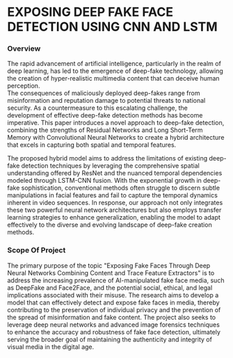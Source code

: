 # EXPOSING DEEP FAKE FACE DETECTION USING CNN AND LSTM

### Overview

The rapid advancement of artificial intelligence, particularly in the realm of deep learning, has led to the emergence of deep-fake technology, allowing the creation of hyper-realistic multimedia content that can deceive human perception. 
<br>
The consequences of maliciously deployed deep-fakes range from misinformation and reputation damage to potential threats to national security. As a countermeasure to this escalating challenge, the development of effective deep-fake detection methods has become imperative. This paper introduces a novel approach to deep-fake detection, combining the strengths of Residual Networks and Long Short-Term Memory with Convolutional Neural Networks to create a hybrid architecture that excels in capturing both spatial and temporal features.
<br>

The proposed hybrid model aims to address the limitations of existing deep-fake detection techniques by leveraging the comprehensive spatial understanding offered by ResNet and the nuanced temporal dependencies modeled through LSTM-CNN fusion. With the exponential growth in deep-fake sophistication, conventional methods often struggle to discern subtle manipulations in facial features and fail to capture the temporal dynamics inherent in video sequences. In response, our approach not only integrates these two powerful neural network architectures but also employs transfer learning strategies to enhance generalization, enabling the model to adapt effectively to the diverse and evolving landscape of deep-fake creation methods.

### Scope Of Project
The primary purpose of the topic "Exposing Fake Faces Through Deep Neural Networks Combining Content and Trace Feature Extractors" is to address the increasing prevalence of AI-manipulated fake face media, such as DeepFake and Face2Face, and the potential social, ethical, and legal implications associated with their misuse. The research aims to develop a model that can effectively detect and expose fake faces in media, thereby contributing to the preservation of individual privacy and the prevention of the spread of misinformation and fake content. The project also seeks to leverage deep neural networks and advanced image forensics techniques to enhance the accuracy and robustness of fake face detection, ultimately serving the broader goal of maintaining the authenticity and integrity of visual media in the digital age.

